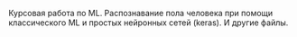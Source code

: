 Курсовая работа по ML. Распознавание пола человека при помощи классического ML и простых нейронных сетей (keras). 
И другие файлы.
